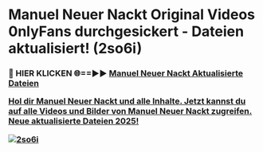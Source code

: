 # Manuel Neuer Nackt Original Videos 0nlyFans durchgesickert - Dateien aktualisiert! (2so6i)

<h3>🔴 HIER KLICKEN 🌐==►► <a href="https://tinyurl.com/h6vf6nb8" rel="nofollow">Manuel Neuer Nackt Aktualisierte Dateien

Hol dir Manuel Neuer Nackt und alle Inhalte. Jetzt kannst du auf alle Videos und Bilder von Manuel Neuer Nackt zugreifen. Neue aktualisierte Dateien 2025!

[![2so6i](https://i.imgur.com/sD4kR3V.gif)](https://tinyurl.com/h6vf6nb8)
